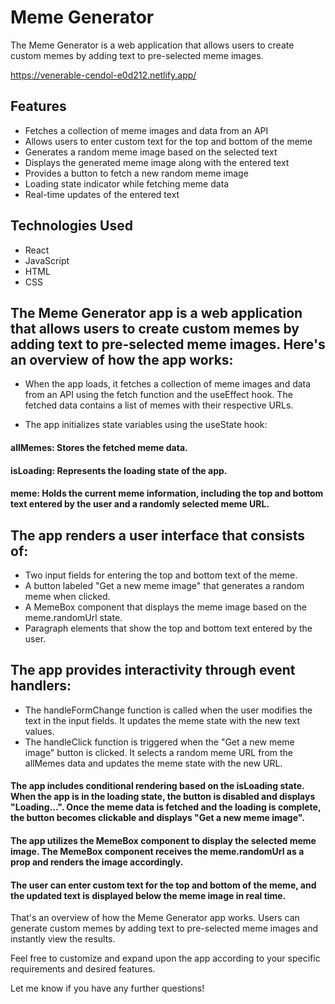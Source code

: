 # Meme Generator

The Meme Generator is a web application that allows users to create custom memes by adding text to pre-selected meme images.

https://venerable-cendol-e0d212.netlify.app/

## Features

- Fetches a collection of meme images and data from an API
- Allows users to enter custom text for the top and bottom of the meme
- Generates a random meme image based on the selected text
- Displays the generated meme image along with the entered text
- Provides a button to fetch a new random meme image
- Loading state indicator while fetching meme data
- Real-time updates of the entered text

## Technologies Used

- React
- JavaScript
- HTML
- CSS

## The Meme Generator app is a web application that allows users to create custom memes by adding text to pre-selected meme images. Here's an overview of how the app works:


- When the app loads, it fetches a collection of meme images and data from an API using the fetch function and the useEffect hook. The fetched data contains a list of memes with their respective URLs.

- The app initializes state variables using the useState hook:

#### allMemes: Stores the fetched meme data.
#### isLoading: Represents the loading state of the app.
#### meme: Holds the current meme information, including the top and bottom text entered by the user and a randomly selected meme URL.
## The app renders a user interface that consists of:

- Two input fields for entering the top and bottom text of the meme.
- A button labeled "Get a new meme image" that generates a random meme when clicked.
- A MemeBox component that displays the meme image based on the meme.randomUrl state.
- Paragraph elements that show the top and bottom text entered by the user.
## The app provides interactivity through event handlers:

- The handleFormChange function is called when the user modifies the text in the input fields. It updates the meme state with the new text values.
- The handleClick function is triggered when the "Get a new meme image" button is clicked. It selects a random meme URL from the allMemes data and updates the meme state with the new URL.
#### The app includes conditional rendering based on the isLoading state. When the app is in the loading state, the button is disabled and displays "Loading...". Once the meme data is fetched and the loading is complete, the button becomes clickable and displays "Get a new meme image".

#### The app utilizes the MemeBox component to display the selected meme image. The MemeBox component receives the meme.randomUrl as a prop and renders the image accordingly.

#### The user can enter custom text for the top and bottom of the meme, and the updated text is displayed below the meme image in real time.


That's an overview of how the Meme Generator app works. Users can generate custom memes by adding text to pre-selected meme images and instantly view the results.

Feel free to customize and expand upon the app according to your specific requirements and desired features.

Let me know if you have any further questions!
